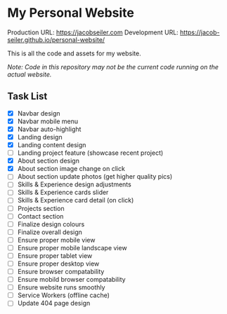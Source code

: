 # My Personal Website

Production URL: https://jacobseiler.com
Development URL: https://jacob-seiler.github.io/personal-website/

This is all the code and assets for my website.

_Note: Code in this repository may not be the current code running on the actual website._

## Task List

- [x] Navbar design
- [x] Navbar mobile menu
- [x] Navbar auto-highlight
- [x] Landing design
- [x] Landing content design
- [ ] Landing project feature (showcase recent project)
- [x] About section design
- [x] About section image change on click
- [ ] About section update photos (get higher quality pics)
- [ ] Skills & Experience design adjustments
- [ ] Skills & Experience cards slider
- [ ] Skills & Experience card detail (on click)
- [ ] Projects section
- [ ] Contact section
- [ ] Finalize design colours
- [ ] Finalize overall design
- [ ] Ensure proper mobile view
- [ ] Ensure proper mobile landscape view
- [ ] Ensure proper tablet view
- [ ] Ensure proper desktop view
- [ ] Ensure browser compatability
- [ ] Ensure mobild browser compatability
- [ ] Ensure website runs smoothly
- [ ] Service Workers (offline cache)
- [ ] Update 404 page design
